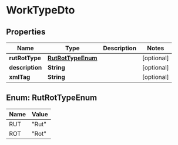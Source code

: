 
# WorkTypeDto

## Properties
Name | Type | Description | Notes
------------ | ------------- | ------------- | -------------
**rutRotType** | [**RutRotTypeEnum**](#RutRotTypeEnum) |  |  [optional]
**description** | **String** |  |  [optional]
**xmlTag** | **String** |  |  [optional]


<a name="RutRotTypeEnum"></a>
## Enum: RutRotTypeEnum
Name | Value
---- | -----
RUT | &quot;Rut&quot;
ROT | &quot;Rot&quot;



